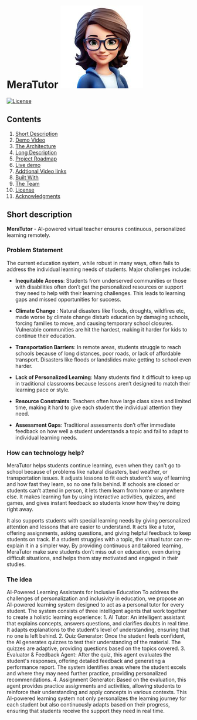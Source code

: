 # MeraTutor ![Logo](./images/logo.jpeg)
[![License](https://img.shields.io/badge/License-Apache2-blue.svg)](https://www.apache.org/licenses/LICENSE-2.0)
## Contents
1. [Short Description](#short-description)
1. [Demo Video](#demo-video)
1. [The Architecture](#architecture-overview)
1. [Long Description](#long-description)
1. [Project Roadmap](#project-roadmap)
1. [Live demo](#live-demo)
1. [Addtional Video links](#Additional-video-demo-links)
1. [Built With](#built-with)
1. [The Team](#team)
1. [License](#license)
1. [Acknowledgments](#acknowledgments)

## Short description 

**MeraTutor** - AI-powered virtual teacher ensures continuous, personalized learning remotely.

### Problem Statement

The current education system, while robust in many ways, often fails to address the individual learning needs of students. Major challenges include:

* **Inequitable Access**: Students from underserved communities or those with disabilities often don’t get the personalized resources or support they need to help with their learning challenges. This leads to learning gaps and missed opportunities for success.

* **Climate Change** : Natural disasters like floods, droughts, wildfires etc, made worse by climate change disturb education by damaging schools, forcing families to move, and causing temporary school closures. Vulnerable communities are hit the hardest, making it harder for kids to continue their education.

* **Transportation Barriers**: In remote areas, students struggle to reach schools because of long distances, poor roads, or lack of affordable transport. Disasters like floods or landslides make getting to school even harder.

* **Lack of Personalized Learning**: Many students find it difficult to keep up in traditional classrooms because lessons aren’t designed to match their learning pace or style.
    
* **Resource Constraints**: Teachers often have large class sizes and limited time, making it hard to give each student the individual attention they need.
    
* **Assessment Gaps**: Traditional assessments don’t offer immediate feedback on how well a student understands a topic and fail to adapt to individual learning needs.

### How can technology help?

MeraTutor helps students continue learning, even when they can't go to school because of problems like natural disasters, bad weather, or transportation issues. It adjusts lessons to fit each student’s way of learning and how fast they learn, so no one falls behind. If schools are closed or students can’t attend in person, it lets them learn from home or anywhere else. It makes learning fun by using interactive activities, quizzes, and games, and gives instant feedback so students know how they’re doing right away.

It also supports students with special learning needs by giving personalized attention and lessons that are easier to understand. It acts like a tutor, offering assignments, asking questions, and giving helpful feedback to keep students on track. If a student struggles with a topic, the virtual tutor can re-explain it in a simpler way. By providing continuous and tailored learning, MeraTutor make sure students don’t miss out on education, even during difficult situations, and helps them stay motivated and engaged in their studies.

### The idea

AI-Powered Learning Assistants for Inclusive Education
To address the challenges of personalization and inclusivity in education, we propose an AI-powered learning system designed to act as a personal tutor for every student. The system consists of three intelligent agents that work together to create a holistic learning experience:
    1. AI Tutor: An intelligent assistant that explains concepts, answers questions, and clarifies doubts in real time. It adapts explanations to the student's level of understanding, ensuring that no one is left behind.
    2. Quiz Generator: Once the student feels confident, the AI generates quizzes to test their understanding of the material. The quizzes are adaptive, providing questions based on the topics covered.
    3. Evaluator & Feedback Agent: After the quiz, this agent evaluates the student's responses, offering detailed feedback and generating a performance report. The system identifies areas where the student excels and where they may need further practice, providing personalized recommendations.
    4. Assignment Generator: Based on the evaluation, this agent provides practice assignments and activities, allowing students to reinforce their understanding and apply concepts in various contexts.
This AI-powered learning system not only personalizes the learning journey for each student but also continuously adapts based on their progress, ensuring that students receive the support they need in real time.

